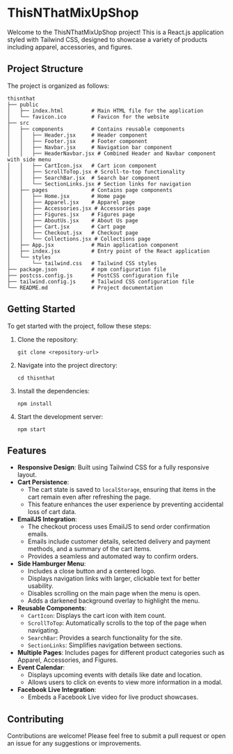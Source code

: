 # ThisNThatMixUpShop

Welcome to the ThisNThatMixUpShop project! This is a React.js application styled with Tailwind CSS, designed to showcase a variety of products including apparel, accessories, and figures.

## Project Structure

The project is organized as follows:

```
thisnthat
├── public
│   ├── index.html         # Main HTML file for the application
│   └── favicon.ico        # Favicon for the website
├── src
│   ├── components         # Contains reusable components
│   │   ├── Header.jsx     # Header component
│   │   ├── Footer.jsx     # Footer component
│   │   ├── Navbar.jsx     # Navigation bar component
│   │   ├── HeaderNavbar.jsx # Combined Header and Navbar component with side menu
│   │   ├── CartIcon.jsx   # Cart icon component
│   │   ├── ScrollToTop.jsx # Scroll-to-top functionality
│   │   ├── SearchBar.jsx  # Search bar component
│   │   └── SectionLinks.jsx # Section links for navigation
│   ├── pages              # Contains page components
│   │   ├── Home.jsx       # Home page
│   │   ├── Apparel.jsx    # Apparel page
│   │   ├── Accessories.jsx # Accessories page
│   │   ├── Figures.jsx    # Figures page
│   │   ├── AboutUs.jsx    # About Us page
│   │   ├── Cart.jsx       # Cart page
│   │   ├── Checkout.jsx   # Checkout page
│   │   └── Collections.jsx # Collections page
│   ├── App.jsx            # Main application component
│   ├── index.jsx          # Entry point of the React application
│   └── styles
│       └── tailwind.css   # Tailwind CSS styles
├── package.json           # npm configuration file
├── postcss.config.js      # PostCSS configuration file
├── tailwind.config.js     # Tailwind CSS configuration file
└── README.md              # Project documentation
```

## Getting Started

To get started with the project, follow these steps:

1. Clone the repository:
   ```
   git clone <repository-url>
   ```

2. Navigate into the project directory:
   ```
   cd thisnthat
   ```

3. Install the dependencies:
   ```
   npm install
   ```

4. Start the development server:
   ```
   npm start
   ```

## Features

- **Responsive Design**: Built using Tailwind CSS for a fully responsive layout.
- **Cart Persistence**:
  - The cart state is saved to `localStorage`, ensuring that items in the cart remain even after refreshing the page.
  - This feature enhances the user experience by preventing accidental loss of cart data.
- **EmailJS Integration**:
  - The checkout process uses EmailJS to send order confirmation emails.
  - Emails include customer details, selected delivery and payment methods, and a summary of the cart items.
  - Provides a seamless and automated way to confirm orders.
- **Side Hamburger Menu**:
  - Includes a close button and a centered logo.
  - Displays navigation links with larger, clickable text for better usability.
  - Disables scrolling on the main page when the menu is open.
  - Adds a darkened background overlay to highlight the menu.
- **Reusable Components**:
  - `CartIcon`: Displays the cart icon with item count.
  - `ScrollToTop`: Automatically scrolls to the top of the page when navigating.
  - `SearchBar`: Provides a search functionality for the site.
  - `SectionLinks`: Simplifies navigation between sections.
- **Multiple Pages**: Includes pages for different product categories such as Apparel, Accessories, and Figures.
- **Event Calendar**:
  - Displays upcoming events with details like date and location.
  - Allows users to click on events to view more information in a modal.
- **Facebook Live Integration**:
  - Embeds a Facebook Live video for live product showcases.

## Contributing

Contributions are welcome! Please feel free to submit a pull request or open an issue for any suggestions or improvements.